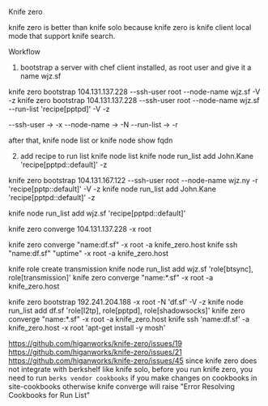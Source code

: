 Knife zero


knife zero is better than knife solo because knife zero is knife client local mode that support knife search.


Workflow

1. bootstrap a server with chef client installed, as root user and give it a name wjz.sf

knife zero bootstrap 104.131.137.228 --ssh-user root --node-name wjz.sf  -V -z
knife zero bootstrap 104.131.137.228 --ssh-user root --node-name wjz.sf  --run-list 'recipe[pptpd]' -V -z

--ssh-user  -> -x
--node-name -> -N
--run-list -> -r

after that,  knife node list or knife node show fqdn


2. add recipe to run list
knife node list
knife node run_list add John.Kane 'recipe[pptpd::default]' -z



knife zero bootstrap 104.131.167.122 --ssh-user root --node-name wjz.ny -r 'recipe[pptp::default]' -V -z
knife node run_list add John.Kane 'recipe[pptpd::default]' -z

knife node run_list add wjz.sf 'recipe[pptpd::default]'

knife zero converge 104.131.137.228 -x root

knife zero converge "name:df.sf" -x root -a knife_zero.host
knife ssh "name:df.sf" "uptime" -x root -a knife_zero.host

knife role create transmission
knife node run_list add wjz.sf 'role[btsync], role[transmission]'
knife zero converge "name:*.sf" -x root -a knife_zero.host

knife zero bootstrap 192.241.204.188 -x root -N 'df.sf' -V -z
knife node run_list add df.sf 'role[l2tp], role[pptpd], role[shadowsocks]'
knife zero converge "name:*.sf" -x root -a knife_zero.host
knife ssh 'name:df.sf' -a knife_zero.host -x root 'apt-get install -y mosh'




https://github.com/higanworks/knife-zero/issues/19
https://github.com/higanworks/knife-zero/issues/21
https://github.com/higanworks/knife-zero/issues/45
since knife zero does not integrate with berkshelf like knife solo,
before you run knife zero, you need to run `berks vendor cookbooks` if you make changes on cookbooks in site-cookbooks
otherwise knife converge will raise "Error Resolving Cookbooks for Run List"

